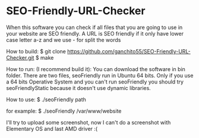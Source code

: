 SEO-Friendly-URL-Checker
========================

When this software you can check if all files that you are going to use in your website are SEO friendly.
A URL is SEO friendly if it only have lower case letter a-z and we use - for split the words

How to build:
$ git clone https://github.com/ganchito55/SEO-Friendly-URL-Checker.git
$ make

How to run: (I recommend build it):
You can download the software in bin folder. There are two files, seoFriendly run in Ubuntu 64 bits. Only if you use a 64 bits Operative System and you can't run seoFriendly you should try seoFriendlyStatic because it doesn't use dynamic libraries.

How to use:
$ ./seoFriendly path

for example:
$ ./seoFriendly /var/www/website

I'll try to upload some screenshot, now I can't do a screenshot with Elementary OS and last AMD driver :(
